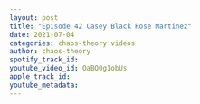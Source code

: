 ```yaml
---
layout: post
title: "Episode 42 Casey Black Rose Martinez"
date: 2021-07-04
categories: chaos-theory videos
author: chaos-theory
spotify_track_id: 
youtube_video_id: OaBQ0g1obUs
apple_track_id: 
youtube_metadata: 
---
```

